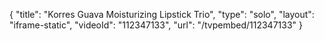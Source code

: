 {
    "title": "Korres Guava Moisturizing Lipstick Trio",
    "type": "solo",
    "layout": "iframe-static",
    "videoId": "112347133",
    "url": "\/tvpembed\/112347133"
}
